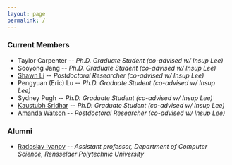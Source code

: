 ```yaml
---
layout: page
permalink: /
---
```


### Current Members
- Taylor Carpenter 
  -- _Ph.D. Graduate Student (co-advised w/ Insup Lee)_
- Sooyong Jang 
  -- _Ph.D. Graduate Student (co-advised w/ Insup Lee)_
- [Shawn Li](https://fling.seas.upenn.edu/~xianl/wiki)
  -- _Postdoctoral Researcher (co-advised w/ Insup Lee)_
- Pengyuan (Eric) Lu 
  -- _Ph.D. Graduate Student  (co-advised w/ Insup Lee)_
- Sydney Pugh 
  -- _Ph.D. Graduate Student  (co-advised w/ Insup Lee)_
- [Kaustubh Sridhar](https://kaustubhsridhar.github.io/)
  -- _Ph.D. Graduate Student (co-advised w/ Insup Lee)_
- [Amanda Watson](https://fling.seas.upenn.edu/~aawatson) 
  -- _Postdoctoral Researcher (co-advised w/ Insup Lee)_


### Alumni
- [Radoslav Ivanov](https://www.seas.upenn.edu/~rivanov)
  -- _Assistant professor, Department of Computer Science, Rensselaer Polytechnic University_

